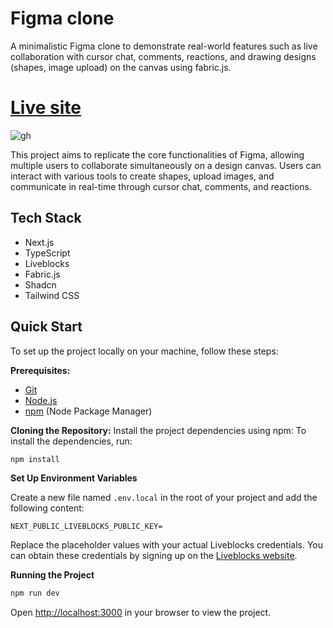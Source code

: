 # Figma clone

A minimalistic Figma clone to demonstrate real-world features such as live collaboration with cursor chat, comments, reactions, and drawing designs (shapes, image upload) on the canvas using fabric.js.

# [Live site](https://figma-clone-omega.vercel.app/)

![gh](https://github.com/alton47/Figma-clone/assets/79355369/2e6c98ce-21fa-4bf3-810f-76a2f5a96b90)

This project aims to replicate the core functionalities of Figma, allowing multiple users to collaborate simultaneously on a design canvas. Users can interact with various tools to create shapes, upload images, and communicate in real-time through cursor chat, comments, and reactions.

## Tech Stack

- Next.js
- TypeScript
- Liveblocks
- Fabric.js
- Shadcn
- Tailwind CSS

## Quick Start

To set up the project locally on your machine, follow these steps:

**Prerequisites:**

- [Git](https://git-scm.com/)
- [Node.js](https://nodejs.org/en)
- [npm](https://www.npmjs.com/) (Node Package Manager)

**Cloning the Repository:**
Install the project dependencies using npm:
To install the dependencies, run:

```bash
npm install
```

**Set Up Environment Variables**

Create a new file named `.env.local` in the root of your project and add the following content:

```env
NEXT_PUBLIC_LIVEBLOCKS_PUBLIC_KEY=
```

Replace the placeholder values with your actual Liveblocks credentials. You can obtain these credentials by signing up on the [Liveblocks website](https://liveblocks.io).

**Running the Project**

```bash
npm run dev
```

Open [http://localhost:3000](http://localhost:3000) in your browser to view the project.
